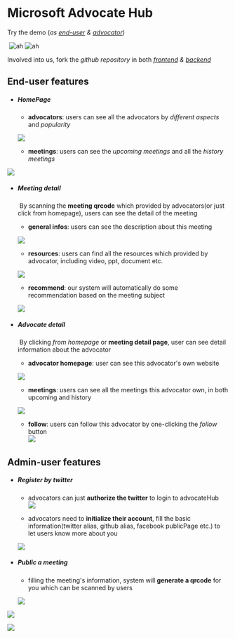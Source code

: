 # Microsoft Advocate Hub 

Try the demo (*as [end-user](http://advocatehubmobile.westus.cloudapp.azure.com) & [advocator](http://advocatehubmobile.westus.cloudapp.azure.com/admin)*)

​	![ah](https://github.com/LucasDvp/advocateHub-docs/blob/master/imgs/ah1.png)	 ![ah](https://github.com/LucasDvp/advocateHub-docs/blob/master/imgs/ah2.png)

Involved into us, fork the *github repository* in both *[frontend](https://github.com/LucasDvp/advocateHub-mobile) & [backend](https://github.com/LucasDvp/advocateHub-server)*

## End-user features

- ##### HomePage

  - **advocators**: users can see all the advocators by *different aspects* and *popularity*

  ![](https://github.com/LucasDvp/advocateHub-docs/blob/master/imgs/home1.png)

  - **meetings**: users can see the *upcoming meetings* and all the *history meetings*

![](https://github.com/LucasDvp/advocateHub-docs/blob/master/imgs/home2.png)



- ##### Meeting detail

  ​	By scanning the **meeting qrcode** which provided by advocators(or just click from homepage),  users can see the detail of the meeting

  - **general infos**: users can see the description about this meeting

  ![](https://github.com/LucasDvp/advocateHub-docs/blob/master/imgs/meetingdetail1.png)

  - **resources**: users can find all the resources which provided by advocator, including video, ppt, document etc.

  ![](https://github.com/LucasDvp/advocateHub-docs/blob/master/imgs/meetingdetail2.png)

  - **recommend**: our system will automatically do some recommendation based on the meeting subject

  ![](https://github.com/LucasDvp/advocateHub-docs/blob/master/imgs/meetingdetail3.png)

- ##### Advocate detail  

  ​	By clicking *from homepage* or **meeting detail page**, user can see detail information about the advocator

  - **advocator homepage**: user can see this advocator's own website

  ![](https://github.com/LucasDvp/advocateHub-docs/blob/master/imgs/advocatedetail1.png)

  - **meetings**: users can see all the meetings this advocator own, in both upcoming and history

  ![](https://github.com/LucasDvp/advocateHub-docs/blob/master/imgs/advocatedetail2.png)

  - **follow**: users can follow this advocator by one-clicking the *follow* button  	
     ​					![](https://github.com/LucasDvp/advocateHub-docs/blob/master/imgs/advocatedetail3.png)  	  


## Admin-user features

- #####  Register by twitter

  - advocators can just **authorize the twitter** to login to advocateHub  
    ![](https://github.com/LucasDvp/advocateHub-docs/blob/master/imgs/admin2.png)

  - advocators need to **initialize their account**, fill the basic information(twitter alias, github alias, facebook publicPage etc.) to let users know more about you

  ![](https://github.com/LucasDvp/advocateHub-docs/blob/master/imgs/admin3.png)

- #####  Public a meeting

  - filling the meeting's information, system will **generate a qrcode** for you which can be scanned by users

  ![](https://github.com/LucasDvp/advocateHub-docs/blob/master/imgs/admin4.png)

![](https://github.com/LucasDvp/advocateHub-docs/blob/master/imgs/admin5.png)

![](https://github.com/LucasDvp/advocateHub-docs/blob/master/imgs/admin6.png)